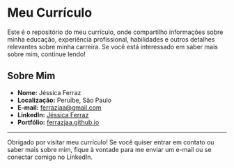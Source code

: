 # Meu Currículo

Este é o repositório do meu currículo, onde compartilho informações sobre minha educação, experiência profissional, habilidades e outros detalhes relevantes sobre minha carreira. Se você está interessado em saber mais sobre mim, continue lendo!

## Sobre Mim

- **Nome:** Jéssica Ferraz
- **Localização:** Peruíbe, São Paulo
- **E-mail:** ferrazjaa@gmail.com
- **LinkedIn:** [Jéssica Ferraz](https://www.linkedin.com/in//ferrazjaa/)
- **Portfólio:** [ferrazjaa.github.io](https://ferrazjaa.github.io/)


---

Obrigado por visitar meu currículo! Se você quiser entrar em contato ou saber mais sobre mim, fique à vontade para me enviar um e-mail ou se conectar comigo no LinkedIn.
